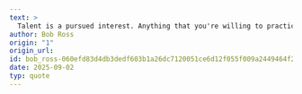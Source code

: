 ```yaml
---
text: >
  Talent is a pursued interest. Anything that you're willing to practice, you can do.
author: Bob Ross
origin: "1"
origin_url: 
id: bob_ross-060efd83d4db3dedf603b1a26dc7120051ce6d12f055f009a2449464f2202805
date: 2025-09-02
typ: quote
---
```

